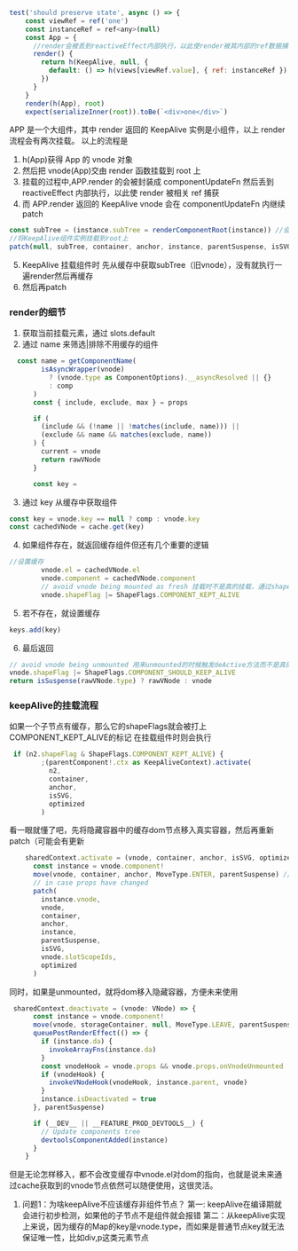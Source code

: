 ```javascript
test('should preserve state', async () => {
    const viewRef = ref('one')
    const instanceRef = ref<any>(null)
    const App = {
      //render会被丢到reactiveEffect内部执行，以此使render被其内部的ref数据捕获
      render() {
        return h(KeepAlive, null, {
          default: () => h(views[viewRef.value], { ref: instanceRef })
        })
      }
    }
    render(h(App), root)
    expect(serializeInner(root)).toBe(`<div>one</div>`)
```

APP 是一个大组件，其中 render 返回的 KeepAlive 实例是小组件，以上 render 流程会有两次挂载。
以上的流程是

1.  h(App)获得 App 的 vnode 对象
2.  然后把 vnode(App)交由 render 函数挂载到 root 上
3.  挂载的过程中,APP.render 的会被封装成 componentUpdateFn 然后丢到 reactiveEffect 内部执行，以此使 render 被相关 ref 捕获
4.  而 APP.render 返回的 KeepAlive vnode 会在 componentUpdateFn 内继续 patch

```javascript
const subTree = (instance.subTree = renderComponentRoot(instance)) //会调用App.render，这里是缓存vnode关键的
//将KeepAlive组件实例挂载到root上
patch(null, subTree, container, anchor, instance, parentSuspense, isSVG)
```

5. KeepAlive 挂载组件时 先从缓存中获取subTree（旧vnode），没有就执行一遍render然后再缓存
6. 然后再patch


### render的细节

1. 获取当前挂载元素，通过 slots.default
2. 通过 name 来筛选|排除不用缓存的组件

```javascript
  const name = getComponentName(
        isAsyncWrapper(vnode)
          ? (vnode.type as ComponentOptions).__asyncResolved || {}
          : comp
      )
      const { include, exclude, max } = props

      if (
        (include && (!name || !matches(include, name))) ||
        (exclude && name && matches(exclude, name))
      ) {
        current = vnode
        return rawVNode
      }

      const key =
```

3. 通过 key 从缓存中获取组件

```javascript
const key = vnode.key == null ? comp : vnode.key
const cachedVNode = cache.get(key)
```

4. 如果组件存在，就返回缓存组件但还有几个重要的逻辑

```javaScript
//设置缓存
        vnode.el = cachedVNode.el
        vnode.component = cachedVNode.component
        // avoid vnode being mounted as fresh 挂载时不是真的挂载，通过shapeFlag标识避开挂载转而执行active函数
        vnode.shapeFlag |= ShapeFlags.COMPONENT_KEPT_ALIVE
```

5. 若不存在，就设置缓存

```javascript
keys.add(key)
```

6. 最后返回

```javascript
// avoid vnode being unmounted 用来unmounted的时候触发deActive方法而不是真的卸载
vnode.shapeFlag |= ShapeFlags.COMPONENT_SHOULD_KEEP_ALIVE
return isSuspense(rawVNode.type) ? rawVNode : vnode
```

### keepAlive的挂载流程
如果一个子节点有缓存，那么它的shapeFlags就会被打上COMPONENT_KEPT_ALIVE的标记
在挂载组件时则会执行
```javascript
 if (n2.shapeFlag & ShapeFlags.COMPONENT_KEPT_ALIVE) {
        ;(parentComponent!.ctx as KeepAliveContext).activate(
          n2,
          container,
          anchor,
          isSVG,
          optimized
        )
```
看一眼就懂了吧，先将隐藏容器中的缓存dom节点移入真实容器，然后再重新patch（可能会有更新
```javascript
    sharedContext.activate = (vnode, container, anchor, isSVG, optimized) => {
      const instance = vnode.component!
      move(vnode, container, anchor, MoveType.ENTER, parentSuspense) //将vnode.el移入container，container是真实容器
      // in case props have changed
      patch(
        instance.vnode,
        vnode,
        container,
        anchor,
        instance,
        parentSuspense,
        isSVG,
        vnode.slotScopeIds,
        optimized
      )
```
同时，如果是unmounted，就将dom移入隐藏容器，方便未来使用
```typescript
 sharedContext.deactivate = (vnode: VNode) => {
      const instance = vnode.component!
      move(vnode, storageContainer, null, MoveType.LEAVE, parentSuspense)
      queuePostRenderEffect(() => {
        if (instance.da) {
          invokeArrayFns(instance.da)
        }
        const vnodeHook = vnode.props && vnode.props.onVnodeUnmounted
        if (vnodeHook) {
          invokeVNodeHook(vnodeHook, instance.parent, vnode)
        }
        instance.isDeactivated = true
      }, parentSuspense)

      if (__DEV__ || __FEATURE_PROD_DEVTOOLS__) {
        // Update components tree
        devtoolsComponentAdded(instance)
      }
    }
```
但是无论怎样移入，都不会改变缓存中vnode.el对dom的指向，也就是说未来通过cache获取到的vnode节点依然可以随便使用，这很灵活。

1. 问题1：为啥keepAlive不应该缓存非组件节点？
第一: keepAlive在编译期就会进行初步检测，如果他的子节点不是组件就会报错
第二：从keepAlive实现上来说，因为缓存的Map的key是vnode.type，而如果是普通节点key就无法保证唯一性，比如div,p这类元素节点
